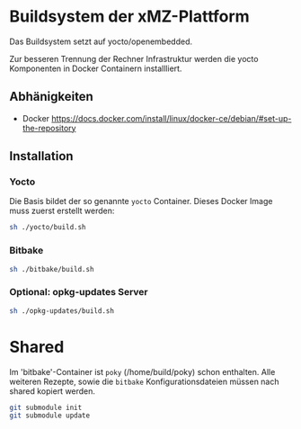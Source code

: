 # Buildsystem der xMZ-Plattform

Das Buildsystem setzt auf yocto/openembedded.

Zur besseren Trennung der Rechner Infrastruktur werden die yocto
Komponenten in Docker Containern installliert.

## Abhänigkeiten

- Docker https://docs.docker.com/install/linux/docker-ce/debian/#set-up-the-repository

## Installation
### Yocto

Die Basis bildet der so genannte `yocto` Container. Dieses Docker Image muss
zuerst erstellt werden:

```bash
sh ./yocto/build.sh
```

### Bitbake

```bash
sh ./bitbake/build.sh
```

### Optional: opkg-updates Server

```bash
sh ./opkg-updates/build.sh
```

# Shared

Im 'bitbake'-Container ist `poky` (/home/build/poky) schon enthalten. Alle weiteren
Rezepte, sowie die `bitbake` Konfigurationsdateien müssen nach shared kopiert werden.

```bash
git submodule init
git submodule update
```

